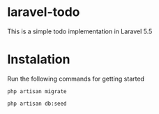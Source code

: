 # laravel-todo
This is a simple todo implementation in Laravel 5.5

# Instalation
Run the following commands for getting started


<code>php artisan migrate</code>

<code>php artisan db:seed</code>
